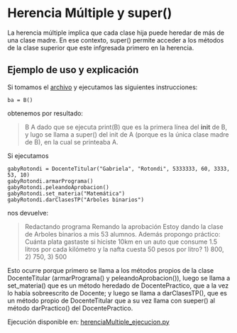 # Herencia Múltiple y super()
La herencia múltiple implica que cada clase hija puede heredar de más de una clase madre.
En ese contexto, super() permite acceder a los métodos de la clase superior que este infgresada primero en la herencia.

## Ejemplo de uso y explicación 
Si tomamos el [archivo](herenciaMultiple.py) y ejecutamos las siguientes instrucciones:
```
ba = B()
```
obtenemos por resultado:
>B
>A
dado que se ejecuta print(B) que es la primera línea del __init__ de B, y lugo se llama a super() del init de A (porque es la única clase madre de B), en la cual se printeaba A.

Si ejecutamos
```
gabyRotondi = DocenteTitular("Gabriela", "Rotondi", 5333333, 60, 3333, 53, 10)
gabyRotondi.armarPrograma()
gabyRotondi.peleandoAprobacion()
gabyRotondi.set_materia("Matemática")
gabyRotondi.darClasesTP("Arboles binarios")
```
nos devuelve:
>Redactando programa
>Remando la aprobación
>Estoy dando la clase de  Arboles binarios  a mis  53  alumnos. Además propongo práctico: Cuánta plata gastaste si hiciste 10km en un auto que consume 1.5 litros por cada kilómetro y la nafta cuesta 50 pesos por litro? 1) 800, 2) 750, 3) 500

Esto ocurre porque primero se llama a los métodos propios de la clase DocenteTitular (armarPrograma() y peleandoAprobacion()), luego se llama a set_materia() que es un método heredado de DocentePractico, que a la vez lo había sobreescrito de Docente; y luego se llama a darClasesTP(), que es un método propio de DocenteTitular que a su vez llama con sueper() al método darPractico() del DocentePractico.

Ejecución disponible en: [herenciaMultiple_ejecucion.py](herenciaMultiple_ejecucion.py)
